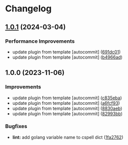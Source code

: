 # Changelog

## [1.0.1](https://github.com/kc-workspace/asdf-k6/compare/v1.0.0...v1.0.1) (2024-03-04)


### Performance Improvements

* update plugin from template [autocommit] ([691dc01](https://github.com/kc-workspace/asdf-k6/commit/691dc01d116751a962c1afe60342be93877d8bb5))
* update plugin from template [autocommit] ([b4966ad](https://github.com/kc-workspace/asdf-k6/commit/b4966ada3f913b970582cc1151f4c3097cbbe1be))

## 1.0.0 (2023-11-06)


### Improvements

* update plugin from template [autocommit] ([c835eba](https://github.com/kc-workspace/asdf-k6/commit/c835eba5d935045ca04f7ee0338e0c2bac801dac))
* update plugin from template [autocommit] ([a6fcf93](https://github.com/kc-workspace/asdf-k6/commit/a6fcf93d03f688112392bec7d7bd54c0073131b8))
* update plugin from template [autocommit] ([8830aeb](https://github.com/kc-workspace/asdf-k6/commit/8830aeb774fa6a8209f111e3f502feeca26965d7))
* update plugin from template [autocommit] ([82993bb](https://github.com/kc-workspace/asdf-k6/commit/82993bb99e45bd3293ddca889251334790b9aa81))


### Bugfixes

* **lint:** add golang variable name to cspell dict ([1fa2762](https://github.com/kc-workspace/asdf-k6/commit/1fa27627563339684bd5d7f5378ce44da1cdce01))
